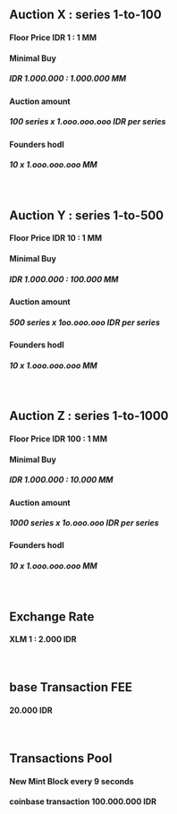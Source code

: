 ##    Auction X :  series 1-to-100
####  Floor Price IDR 1 : 1 MM
####  Minimal Buy 
##### IDR 1.000.000 : 1.000.000 MM
####  Auction amount 
##### 100 series x 1.ooo.ooo.ooo IDR per series
####  Founders hodl 
##### 10 x 1.ooo.ooo.ooo MM


<br />


##    Auction Y :  series 1-to-500
####  Floor Price IDR 10 : 1 MM
####  Minimal Buy 
##### IDR 1.000.000 : 100.000 MM
####  Auction amount 
##### 500 series x 1oo.ooo.ooo IDR per series
####  Founders hodl 
##### 10 x 1.ooo.ooo.ooo MM


<br />


##    Auction Z :  series 1-to-1000
####  Floor Price IDR 100 : 1 MM
####  Minimal Buy 
##### IDR 1.000.000 : 10.000 MM
####  Auction amount 
##### 1000 series x 1o.ooo.ooo IDR per series
####  Founders hodl 
##### 10 x 1.ooo.ooo.ooo MM


<br />


##    Exchange Rate
####  XLM 1 : 2.000 IDR


<br />


##    base Transaction FEE
####  20.000 IDR


<br />


##    Transactions Pool 
####  New Mint Block every 9 seconds
####  coinbase transaction 100.000.000 IDR

